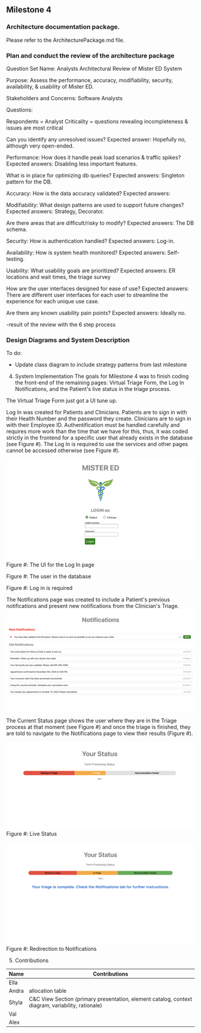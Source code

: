 ## Milestone 4

### Architecture documentation package.

   Please refer to the ArchitecturePackage.md file.


### Plan and conduct the review of the architecture package

Question Set Name:  Analysts Architectural Review of Mister ED System

Purpose: Assess the performance, accuracy, modifiability, security, availability, & usability of Mister ED.

Stakeholders and Concerns: Software Analysts

Questions:

Respondents = Analyst
Criticality = questions revealing incompleteness & issues are most critical

Can you identify any unresolved issues?
Expected answer: Hopefully no, although very open-ended.

Performance:
How does it handle peak load scenarios & traffic spikes?
Expected answers: Disabling less important features.

What is in place for optimizing db queries?
Expected answers: Singleton pattern for the DB.

Accuracy:
How is the data accuracy validated?
Expected answers: 

Modifiability:
What design patterns are used to support future changes?
Expected answers: Strategy, Decorator.

Are there areas that are difficult/risky to modify?
Expected answers: The DB schema.

Security:
How is authentication handled?
Expected answers: Log-in.

Availability:
How is system health monitored?
Expected answers: Self-testing.

Usability:
What usability goals are prioritized?
Expected answers: ER locations and wait times, the triage survey


How are the user interfaces designed for ease of use?
Expected answers: There are different user interfaces for each user to streamline the experience for each unique use case.


Are there any known usability pain points?
Expected answers: Ideally no.




-result of the review with the 6 step process

### Design Diagrams and System Description
To do:
- Update class diagram to include strategy patterns from last milestone <br>



4. System Implementation
 The goals for Milestone 4 was to finish coding the front-end of the remaining pages: Virtual Triage Form, the Log In Notifications, and the Patient's live status in the triage process.  
 
 The Virtual Triage Form just got a UI tune up.

 Log In was created for Patients and Clinicians. Patients are to sign in with their Health Number and the password they create. Clinicians are to sign in with their Employee ID. Authentification must be handled carefully and requires more work than the time that we have for this, thus, it was coded strictly in the frontend for a specific user that already exists in the database (see Figure #). The Log In is required to use the services and other pages cannot be accessed otherwise (see Figure #). 

  ![Alt](Diagrams/login.png)
 Figure #: The UI for the Log In page

 Figure #: The user in the database

 Figure #: Log in is required
 
 The Notifications page was created to include a Patient's previous notifications and present new notifications from the Clinician's Triage.
  ![Alt](Diagrams/notifications.png)

The Current Status page shows the user where they are in the Triage process at that moment (see Figure #) and once the triage is finished, they are told to navigate to the Notifications page to view their results (Figure #).


![Alt](Diagrams/liveStatus.png)
Figure #: Live Status
 

![Alt](Diagrams/doneTriage.png)
Figure #: Redirection to Notifications


5. Contributions


| Name | Contributions | 
| ----------- | ---------------------- |
| Ella |  |
| Andra | allocation table |
| Shyla | C&C View Section (primary presentation, element catalog, context diagram, variability, rationale) |
| Val |  | 
| Alex |  |
